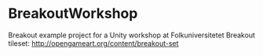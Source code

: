 # BreakoutWorkshop

Breakout example project for a Unity workshop at Folkuniversitetet
Breakout tileset: http://opengameart.org/content/breakout-set